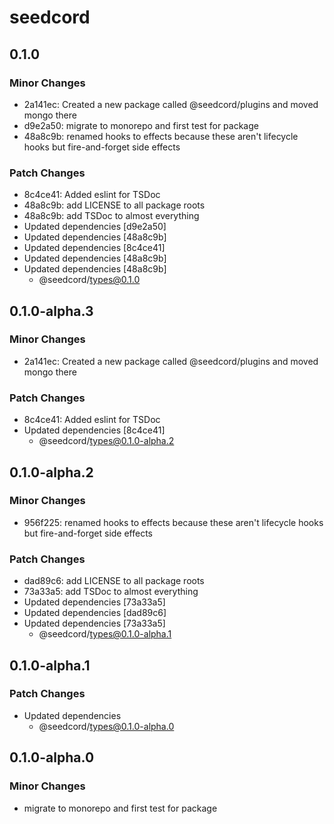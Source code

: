 # seedcord

## 0.1.0

### Minor Changes

- 2a141ec: Created a new package called @seedcord/plugins and moved mongo there
- d9e2a50: migrate to monorepo and first test for package
- 48a8c9b: renamed hooks to effects because these aren't lifecycle hooks but fire-and-forget side effects

### Patch Changes

- 8c4ce41: Added eslint for TSDoc
- 48a8c9b: add LICENSE to all package roots
- 48a8c9b: add TSDoc to almost everything
- Updated dependencies [d9e2a50]
- Updated dependencies [48a8c9b]
- Updated dependencies [8c4ce41]
- Updated dependencies [48a8c9b]
- Updated dependencies [48a8c9b]
  - @seedcord/types@0.1.0

## 0.1.0-alpha.3

### Minor Changes

- 2a141ec: Created a new package called @seedcord/plugins and moved mongo there

### Patch Changes

- 8c4ce41: Added eslint for TSDoc
- Updated dependencies [8c4ce41]
  - @seedcord/types@0.1.0-alpha.2

## 0.1.0-alpha.2

### Minor Changes

- 956f225: renamed hooks to effects because these aren't lifecycle hooks but fire-and-forget side effects

### Patch Changes

- dad89c6: add LICENSE to all package roots
- 73a33a5: add TSDoc to almost everything
- Updated dependencies [73a33a5]
- Updated dependencies [dad89c6]
- Updated dependencies [73a33a5]
  - @seedcord/types@0.1.0-alpha.1

## 0.1.0-alpha.1

### Patch Changes

- Updated dependencies
  - @seedcord/types@0.1.0-alpha.0

## 0.1.0-alpha.0

### Minor Changes

- migrate to monorepo and first test for package
